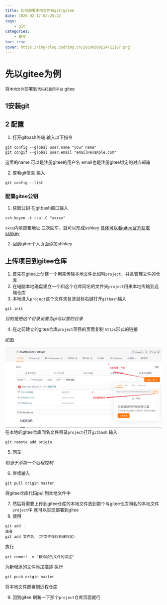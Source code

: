 ```yaml
---
title: 如何部署本地文件到git/gitee
date: 2020-02-17 02:25:22
tags: 
    - git
categories: 
    - 教程
toc: true
cover: https://img-blog.csdnimg.cn/20200309214721187.png
---
```



# 先以gitee为例
将`本地文件`部署到`代码托管所平台` gitee
## 1安装git
## 2 配置
1. 打开gitbash终端
输入以下指令
```
git config --global user.name "your name"
git congif --global user.email "email@example.com"
```
这里的name 可以是注册gitee的用户名
email也是注册gitee绑定的对应邮箱
<!-- more -->
2. 查看git信息
输入
```
git config --list
```
### 配置gitee公钥
1. 获取公钥
在gitbash窗口输入
```
ssh-keyen -t rsa -C "xxxxx"
```
`xxxx`内填邮箱地址
三次回车，就可以形成sshkey
[具体可以看gitee官方获取sshkey](https://gitee.com/help/articles/4191#article-header0)

2. 回到gitee个人页面添加shhkey

## 上传项目到gitee仓库
1. 首先在gitee上创建一个用来传输本地文件比如叫`project`，并且管理文件的仓库
2. 在电脑本地磁盘建立一个和这个仓库同名的文件夹`project`用来本地传输到远端仓库
3. 本地进入`project`这个文件夹目录鼠标右键打开`gitbash`输入
```
git init 
```
*目的是把这个目录设置为gi可以管的目录*

4. 在之前建立的gitee仓库`project`项目的页面复制 `https`形式的链接

如图

![图片](https://raw.githubusercontent.com/martinniee/picgoimg/master/img/20200217021028.png)
在本地的gitee仓库同名文件目录`project`打开`gitbash`
输入
```
git remote add origin
```
5. 回车

*相当于添加一个远程控制*

6. 继续输入
```
git pull origin master
```
将gitee仓库代码pull到本地文件中

7. 然后将需要上传到gitee仓库的本地文件放到那个与gitee仓库同名的本地文件`project`中
就可以实现部署到gitee
8. 使用
```
git add .
或者
git add 文件名 （将文件保存到缓存区）
```
执行
```
git commit -m "新添加的文件的描述"
```
为新增添的文件添加描述
执行
```
git push origin master 
```
将本地文件部署到远程仓库

9. 回到gitee 刷新一下那个`project`仓库页面就行